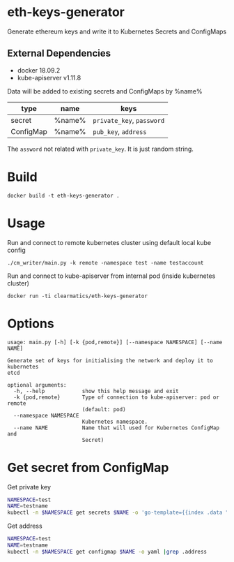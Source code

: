 # eth-keys-generator
Generate ethereum keys and write it to Kubernetes Secrets and ConfigMaps

## External Dependencies
- docker 18.09.2  
- kube-apiserver v1.11.8

Data will be added to existing secrets and ConfigMaps by %name%


| type      | name   | keys                      |
|-----------|--------|---------------------------|
| secret    | %name% | `private_key`, `password` | 
| ConfigMap | %name% | `pub_key`, `address`      | 

The `assword` not related with `private_key`. It is just random string.

# Build
```
docker build -t eth-keys-generator .
```

# Usage

Run and connect to remote kubernetes cluster using default local kube config
```
./cm_writer/main.py -k remote -namespace test -name testaccount
```

Run and connect to kube-apiserver from internal pod (inside kubernetes cluster)
```
docker run -ti clearmatics/eth-keys-generator
```

# Options
```
usage: main.py [-h] [-k {pod,remote}] [--namespace NAMESPACE] [--name NAME]

Generate set of keys for initialising the network and deploy it to kubernetes
etcd

optional arguments:
  -h, --help            show this help message and exit
  -k {pod,remote}       Type of connection to kube-apiserver: pod or remote
                        (default: pod)
  --namespace NAMESPACE
                        Kubernetes namespace.
  --name NAME           Name that will used for Kubernetes ConfigMap and
                        Secret)

```


# Get secret from ConfigMap

Get private key

```bash
NAMESPACE=test
NAME=testname
kubectl -n $NAMESPACE get secrets $NAME -o 'go-template={{index .data "private_key"}}' | base64 --decode; echo ""
```

Get address
```bash
NAMESPACE=test
NAME=testname
kubectl -n $NAMESPACE get configmap $NAME -o yaml |grep .address

```
